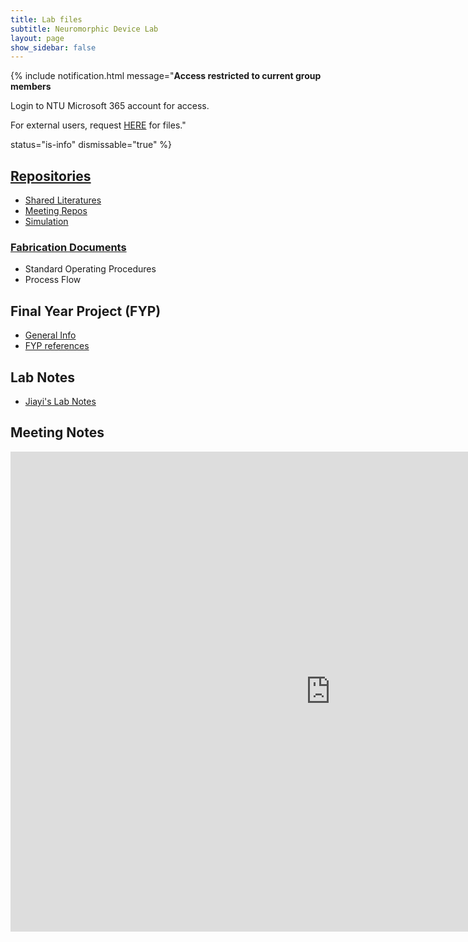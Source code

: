 ```yaml
---
title: Lab files
subtitle: Neuromorphic Device Lab
layout: page
show_sidebar: false
---
```


{% include notification.html
message="**Access restricted to current group members**

Login to NTU Microsoft 365 account for access.

For external users, request [HERE](/request) for files."

status="is-info"
dismissable="true" %}

## [Repositories](https://entuedu.sharepoint.com/:f:/r/teams/NeuromorphicDeviceLab/Shared%20Documents/Repositories?csf=1&web=1&e=kitax1)

* [Shared Literatures](https://entuedu.sharepoint.com/:f:/r/teams/NeuromorphicDeviceLab/Shared%20Documents/Repositories/SharedLiterature?csf=1&web=1&e=7lOGxB)
* [Meeting Repos](https://entuedu.sharepoint.com/:f:/r/teams/NeuromorphicDeviceLab/Shared%20Documents/Weekly%20Meeting?csf=1&web=1&e=CYi5pl)
* [Simulation](https://entuedu.sharepoint.com/:f:/r/teams/NeuromorphicDeviceLab/Shared%20Documents/Repositories/Simulation?csf=1&web=1&e=SH65ij)

### [Fabrication Documents](https://entuedu.sharepoint.com/:f:/r/teams/NeuromorphicDeviceLab/Shared%20Documents/Repositories/Fabrication?csf=1&web=1&e=ip6kCc)

* Standard Operating Procedures
* Process Flow

## Final Year Project (FYP)

* [General Info](https://entuedu.sharepoint.com/:f:/r/teams/NeuromorphicDeviceLab/Shared%20Documents/FYP/General%20Info?csf=1&web=1&e=C6g9qi)
* [FYP references](https://entuedu.sharepoint.com/:f:/r/teams/NeuromorphicDeviceLab/Shared%20Documents/FYP/Reading%20Material?csf=1&web=1&e=VDmIHP)
<!-- * [FYP project repository](https://entuedu.sharepoint.com/:f:/r/teams/NeuromorphicDeviceLab/Shared%20Documents/FYP/Project%20Repo?csf=1&web=1&e=JuRJo2) -->

## Lab Notes

* [Jiayi's Lab Notes](https://entuedu-my.sharepoint.com/:f:/g/personal/jiayi004_e_ntu_edu_sg/EumpEeYTNK9Dk9fcg-wJW94Bsaks6iMKTj-WWTwdnTTlzA?e=rTeIOF)

## Meeting Notes

<iframe src="https://entuedu.sharepoint.com/teams/NeuromorphicDeviceLab/_layouts/15/Doc.aspx?sourcedoc={00fd4179-b100-4898-83fc-4cea48e58eda}&amp;action=embedview&amp;wdEmbedCode=1&amp;wdPrint=1" width="1024px" height="768px" frameborder="0">This is an embedded <a target="_blank" href="https://office.com">Microsoft Office</a> document, powered by <a target="_blank" href="https://office.com/webapps">Office</a>.</iframe>

